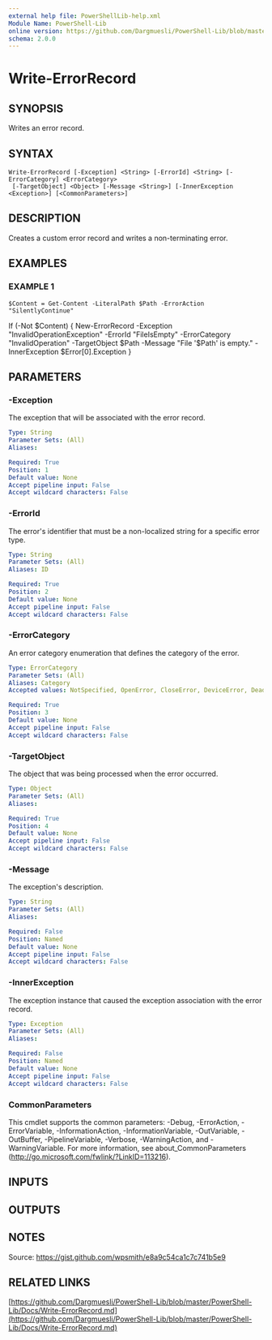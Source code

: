 ```yaml
---
external help file: PowerShellLib-help.xml
Module Name: PowerShell-Lib
online version: https://github.com/Dargmuesli/PowerShell-Lib/blob/master/PowerShell-Lib/Docs/Write-ErrorRecord.md
schema: 2.0.0
---
```


# Write-ErrorRecord

## SYNOPSIS
Writes an error record.

## SYNTAX

```
Write-ErrorRecord [-Exception] <String> [-ErrorId] <String> [-ErrorCategory] <ErrorCategory>
 [-TargetObject] <Object> [-Message <String>] [-InnerException <Exception>] [<CommonParameters>]
```

## DESCRIPTION
Creates a custom error record and writes a non-terminating error.

## EXAMPLES

### EXAMPLE 1
```
$Content = Get-Content -LiteralPath $Path -ErrorAction "SilentlyContinue"
```

If (-Not $Content) {
    New-ErrorRecord -Exception "InvalidOperationException" -ErrorId "FileIsEmpty" -ErrorCategory "InvalidOperation" -TargetObject $Path -Message "File '$Path' is empty." -InnerException $Error\[0\].Exception
}

## PARAMETERS

### -Exception
The exception that will be associated with the error record.

```yaml
Type: String
Parameter Sets: (All)
Aliases:

Required: True
Position: 1
Default value: None
Accept pipeline input: False
Accept wildcard characters: False
```

### -ErrorId
The error's identifier that must be a non-localized string for a specific error type.

```yaml
Type: String
Parameter Sets: (All)
Aliases: ID

Required: True
Position: 2
Default value: None
Accept pipeline input: False
Accept wildcard characters: False
```

### -ErrorCategory
An error category enumeration that defines the category of the error.

```yaml
Type: ErrorCategory
Parameter Sets: (All)
Aliases: Category
Accepted values: NotSpecified, OpenError, CloseError, DeviceError, DeadlockDetected, InvalidArgument, InvalidData, InvalidOperation, InvalidResult, InvalidType, MetadataError, NotImplemented, NotInstalled, ObjectNotFound, OperationStopped, OperationTimeout, SyntaxError, ParserError, PermissionDenied, ResourceBusy, ResourceExists, ResourceUnavailable, ReadError, WriteError, FromStdErr, SecurityError, ProtocolError, ConnectionError, AuthenticationError, LimitsExceeded, QuotaExceeded, NotEnabled

Required: True
Position: 3
Default value: None
Accept pipeline input: False
Accept wildcard characters: False
```

### -TargetObject
The object that was being processed when the error occurred.

```yaml
Type: Object
Parameter Sets: (All)
Aliases:

Required: True
Position: 4
Default value: None
Accept pipeline input: False
Accept wildcard characters: False
```

### -Message
The exception's description.

```yaml
Type: String
Parameter Sets: (All)
Aliases:

Required: False
Position: Named
Default value: None
Accept pipeline input: False
Accept wildcard characters: False
```

### -InnerException
The exception instance that caused the exception association with the error record.

```yaml
Type: Exception
Parameter Sets: (All)
Aliases:

Required: False
Position: Named
Default value: None
Accept pipeline input: False
Accept wildcard characters: False
```

### CommonParameters
This cmdlet supports the common parameters: -Debug, -ErrorAction, -ErrorVariable, -InformationAction, -InformationVariable, -OutVariable, -OutBuffer, -PipelineVariable, -Verbose, -WarningAction, and -WarningVariable.
For more information, see about_CommonParameters (http://go.microsoft.com/fwlink/?LinkID=113216).

## INPUTS

## OUTPUTS

## NOTES
Source: https://gist.github.com/wpsmith/e8a9c54ca1c7c741b5e9

## RELATED LINKS

[https://github.com/Dargmuesli/PowerShell-Lib/blob/master/PowerShell-Lib/Docs/Write-ErrorRecord.md](https://github.com/Dargmuesli/PowerShell-Lib/blob/master/PowerShell-Lib/Docs/Write-ErrorRecord.md)


